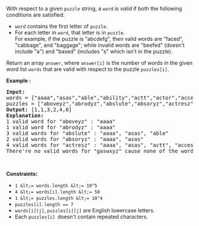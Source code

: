 With respect to a given `` puzzle `` string, a `` word `` is _valid_&nbsp;if both the following conditions are satisfied:

*   `` word `` contains the first letter of `` puzzle ``.
*   For each letter in `` word ``, that letter is in `` puzzle ``.  
    	For example, if the puzzle is "abcdefg", then valid words are "faced", "cabbage", and "baggage"; while invalid words are "beefed" (doesn't include "a") and "based" (includes "s" which isn't in the puzzle).

Return an array `` answer ``, where `` answer[i] `` is the number of words in the given word list&nbsp;`` words `` that are valid with respect to the puzzle `` puzzles[i] ``.
&nbsp;

__Example :__

<pre>
<strong>Input:</strong> 
words = ["aaaa","asas","able","ability","actt","actor","access"], 
puzzles = ["aboveyz","abrodyz","abslute","absoryz","actresz","gaswxyz"]
<strong>Output:</strong> [1,1,3,2,4,0]
<strong>Explanation:</strong>
1 valid word&nbsp;for "aboveyz" : "aaaa" 
1 valid word&nbsp;for "abrodyz" : "aaaa"
3 valid words for "abslute" : "aaaa", "asas", "able"
2 valid words for&nbsp;"absoryz" : "aaaa", "asas"
4 valid words for&nbsp;"actresz" : "aaaa", "asas", "actt", "access"
There're&nbsp;no valid words for&nbsp;"gaswxyz" cause none of the words in the list contains letter 'g'.
</pre>

&nbsp;

__Constraints:__

*   `` 1 &lt;= words.length &lt;= 10^5 ``
*   `` 4 &lt;= words[i].length &lt;= 50 ``
*   `` 1 &lt;= puzzles.length &lt;= 10^4 ``
*   `` puzzles[i].length == 7 ``
*   `` words[i][j] ``, `` puzzles[i][j] `` are English lowercase letters.
*   Each `` puzzles[i]  ``doesn't contain repeated characters.